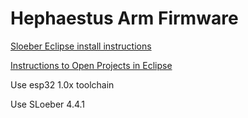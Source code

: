 # Hephaestus Arm Firmware

 [Sloeber Eclipse install instructions](https://github.com/WPIRoboticsEngineering/RobotInterfaceBoard/blob/master/InstallEclipse.md)

 [Instructions to Open Projects in Eclipse](https://github.com/WPIRoboticsEngineering/RobotInterfaceBoard/blob/master/UseEclipse.md)
 
 Use esp32 1.0x toolchain
 
 Use SLoeber 4.4.1
